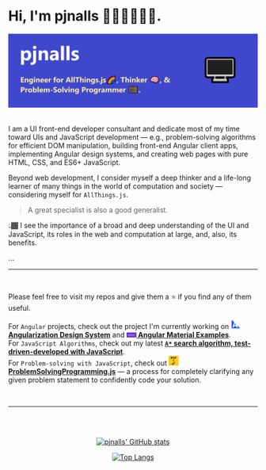 <br>
<h1 align="left">
<br>
<b>Hi, I'm pjnalls 🙋🏾‍♂️👨🏾‍💻.</b>
<br>
</h1>

<div align="center">
<img 
  alt="GitHub Profile Banner image." 
  src="img/github-profile-banner.png">
</div>
<br>

<p align="left">
I am a UI front-end developer consultant and dedicate most of my time toward UIs and JavaScript development — e.g., problem-solving algorithms for efficient DOM manipulation, building front-end Angular client apps, implementing Angular design systems, and creating web pages with pure HTML, CSS, and ES6+ JavaScript.

<br>

Beyond web development, I consider myself a deep thinker and a life-long learner of many things in the world of computation and society — considering myself for `AllThings.js`.

> A great specialist is also a good generalist.

👆🏾 I see the importance of a broad and deep understanding of the UI and JavaScript, its roles in the web and computation at large, and, also, its benefits.

...
<br>

<hr>
<br>

Please feel free to visit my repos and give them a ⭐ if you find any of them useful.

For `Angular` projects, check out the project I'm currently working on <a href="https://github.com/pjnalls/AngularizationDesignSystem"><b><img src="img/a-degrees.png" alt="A Degrees icon." width="20px"/> Angularization Design System</b></a> and <a href="https://github.com/pjnalls/ng-material-examples"><b><img src="img/ng-mat-ex.png"  alt="Angular Materials Examples icon." width="20px"/> Angular Material Examples</b></a>.
<br>
For `JavaScript Algorithms`, check out my latest <a href="https://github.com/pjnalls/test-driven-javascript-dsa/blob/main/algorithms/search/a-star.js"><b>`A*` search algorithm, test-driven-developed with JavaScript</b></a>.
<br>
For `Problem-solving with JavaScript`, check out <a href="https://github.com/pjnalls/ProblemSolvingProgramming.js"><img src="img/psp.js.png" width="20px" alt="Problem-Solving Programming icon"> <b>ProblemSolvingProgramming.js</b></a> — a process for completely clarifying any given problem statement to confidently code your solution.

</p>

<br>
<hr>
<br>

<div align="center">

</div>

<div align="center">

<!--
<img src="https://bigheads.io/svg?accessory=roundGlasses&body=chest&circleColor=blue&clothing=shirt&clothingColor=blue&eyebrows=concerned&eyes=happy&faceMask=false&faceMaskColor=black&facialHair=none&graphic=none&hair=buzz&hairColor=black&hat=none&hatColor=black&lashes=false&&mask=false&mouth=openSmile&skinTone=dark" alt="pjnalls the Greeter" width="250" />
-->

<br>

[![pjnalls' GitHub stats](https://github-readme-stats.vercel.app/api?username=pjnalls&count_private=true&show_icons=true)](https://github.com/anuraghazra/github-readme-stats)

[![Top Langs](https://github-readme-stats.vercel.app/api/top-langs/?username=pjnalls&layout=compact)](https://github.com/anuraghazra/github-readme-stats)

</div>
